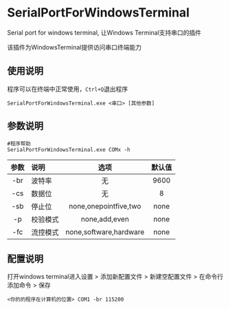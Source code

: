 # SerialPortForWindowsTerminal
Serial port for windows terminal, 让Windows Terminal支持串口的插件

该插件为WindowsTerminal提供访问串口终端能力


## 使用说明

程序可以在终端中正常使用，`Ctrl+Q`退出程序  
```shell
SerialPortForWindowsTerminal.exe <串口> [其他参数]
```
## 参数说明
```shell
#程序帮助
SerialPortForWindowsTerminal.exe COMx -h
```
|参数|说明|选项|默认值|
|:--:|:--|:--:|:--:|
|-br|波特率|无|9600|
|-cs|数据位|无|8|
|-sb|停止位|none,onepointfive,two|none|
|-p|校验模式|none,add,even|none|
|-fc|流控模式|none,software,hardware|none|

## 配置说明

打开windows terminal进入设置 > 添加新配置文件 > 新建空配置文件 > 在命令行添加命令 > 保存  
```shell
<你的的程序在计算机的位置> COM1 -br 115200
```